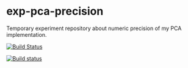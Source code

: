 # exp-pca-precision
Temporary experiment repository about numeric precision of my PCA implementation.

[![Build Status](https://travis-ci.com/sgrottel/exp-pca-precision.svg?branch=main)](https://travis-ci.com/sgrottel/exp-pca-precision)

[![Build status](https://ci.appveyor.com/api/projects/status/8qtmihgnuc6xo0i6?svg=true)](https://ci.appveyor.com/project/s_grottel/exp-pca-precision)

